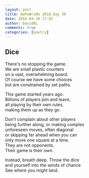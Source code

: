 ```yaml
---  
layout: post  
title: NaPoWriMo 2018 Day 30  
date: 2018-04-30 17:02  
author: DavidRL  
comments: true  
categories: [poetry]
---  
```

## Dice  

There's no stopping the game.  
We are small plastic counters  
on a vast, overwhelming board.  
Of course we have some choices  
but are constrained by set paths.  

This game started years ago.  
Billions of players join and leave,  
all playing by their own rules,  
making them up as they go.  

Don't complain about other players  
being further along, or making complex  
unforeseen moves, often diagonal  
or skipping far ahead when you can  
only move one square at a time.  
They are not opponents.  
Their game is their own.  

Instead, breath deep. Throw the dice  
and yourself into the winds of chance  
See where you might land.  
